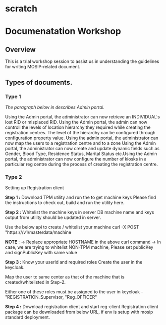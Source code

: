 # scratch
# Documenatation Workshop
## Overview

This is a trial workshop session to assist us in understanding the guidelines for writing MOSIP-related document.

## Types of documents.

### Type 1 
*The paragraph below in describes Admin portal.*

Using the Admin portal, the administrator can now retrieve an INDIVIDUAL's lost RID or misplaced RID. Using the Admin portal, the admin can now controll the levels of location hierarchy they required while creating the registration centres. The level of the hierarchy can be configured through configuration property value. Using the admin portal, the administrator can now map the users to a registration centre and to a zone Using the Admin portal, the administrator can now create and update dynamic fields such as Gender, Blood Type, Residence Status, Marital Status etc.Using the Admin portal, the administrator can now configure the number of kiosks in a particular reg centre during the process of creating the registration centre.

### Type 2
Setting up Registration client

**Step 1 :** Download TPM utility and run the to get machine keys Please find the instructions to check out, build and run the utility here.

**Step 2 :** Whitelist the machine keys in server DB machine name and keys output from utility should be updated in server.

Use the below api to create / whitelist your machine curl -X POST "https:///v1/masterdata/machine

**NOTE** : -> Replace appropriate HOSTNAME in the above curl command -> In case, we are trying to whitelist NON-TPM machine, Please set publicKey and signPublicKey with same value

**Step 3 :** Know your userId and required roles Create the user in the keycloak.

Map the user to same center as that of the machine that is created/whitelisted in Step-2.

Either one of these roles must be assigned to the user in keycloak - "REGISTRATION_Supervisor, "Reg_OFFICER"

**Step 4 :** Download registration client and start reg-client Registration client package can be downloaded from below URL, if env is setup with mosip standard deployment.

